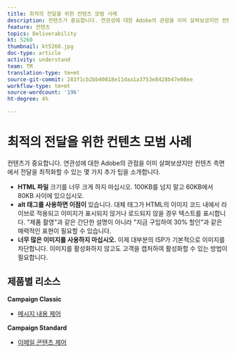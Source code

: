 ```yaml
---
title: 최적의 전달을 위한 컨텐츠 모범 사례
description: 컨텐츠가 중요합니다. 연관성에 대한 Adobe의 관점을 이미 살펴보셨지만 컨텐츠 측면에서 전달을 최적화할 수 있는 몇 가지 추가 팁을 소개합니다.
feature: 컨텐츠
topics: Deliverability
kt: 5260
thumbnail: kt5260.jpg
doc-type: article
activity: understand
team: TM
translation-type: tm+mt
source-git-commit: 283f1cb2bb40818e11daa1a3753e8428b47e08ee
workflow-type: tm+mt
source-wordcount: '196'
ht-degree: 4%

---
```



# 최적의 전달을 위한 컨텐츠 모범 사례

컨텐츠가 중요합니다. 연관성에 대한 Adobe의 관점을 이미 살펴보셨지만 컨텐츠 측면에서 전달을 최적화할 수 있는 몇 가지 추가 팁을 소개합니다.

* **HTML 파일** 크기를 너무 크게 하지 마십시오. 100KB를 넘지 말고 60KB에서 80KB 사이에 있으십시오.
* **alt 태그를 사용하면 이점이** 있습니다. 대체 태그가 HTML의 이미지 코드 내에서 라이브로 적용되고 이미지가 표시되지 않거나 로드되지 않을 경우 텍스트를 표시합니다. &quot;제품 촬영&quot;과 같은 간단한 설명이 아니라 &quot;지금 구입하여 30% 할인&quot;과 같은 매력적인 표현이 필요할 수 있습니다.
* **너무 많은 이미지를 사용하지 마십시오.** 이제 대부분의 ISP가 기본적으로 이미지를 차단합니다. 이미지를 활성화하지 않고도 고객을 캡처하여 활성화할 수 있는 방법이 필요합니다.

## 제품별 리소스

**Campaign Classic**

* [메시지 내용 제어](https://experienceleague.adobe.com/docs/campaign-classic/using/sending-messages/deliverability-management/control-message-content.html)

**Campaign Standard**

* [이메일 콘텐츠 제어](https://experienceleague.adobe.com/docs/campaign-standard/using/testing-and-sending/managing-deliverability/control-email-content.html#testing-and-sending)
